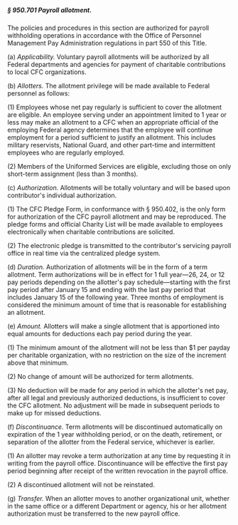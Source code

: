 ##### § 950.701 Payroll allotment. #####

The policies and procedures in this section are authorized for payroll withholding operations in accordance with the Office of Personnel Management Pay Administration regulations in part 550 of this Title.

(a) *Applicability.* Voluntary payroll allotments will be authorized by all Federal departments and agencies for payment of charitable contributions to local CFC organizations.

(b) *Allotters.* The allotment privilege will be made available to Federal personnel as follows:

(1) Employees whose net pay regularly is sufficient to cover the allotment are eligible. An employee serving under an appointment limited to 1 year or less may make an allotment to a CFC when an appropriate official of the employing Federal agency determines that the employee will continue employment for a period sufficient to justify an allotment. This includes military reservists, National Guard, and other part-time and intermittent employees who are regularly employed.

(2) Members of the Uniformed Services are eligible, excluding those on only short-term assignment (less than 3 months).

(c) *Authorization.* Allotments will be totally voluntary and will be based upon contributor's individual authorization.

(1) The CFC Pledge Form, in conformance with § 950.402, is the only form for authorization of the CFC payroll allotment and may be reproduced. The pledge forms and official Charity List will be made available to employees electronically when charitable contributions are solicited.

(2) The electronic pledge is transmitted to the contributor's servicing payroll office in real time via the centralized pledge system.

(d) *Duration.* Authorization of allotments will be in the form of a term allotment. Term authorizations will be in effect for 1 full year—26, 24, or 12 pay periods depending on the allotter's pay schedule—starting with the first pay period after January 15 and ending with the last pay period that includes January 15 of the following year. Three months of employment is considered the minimum amount of time that is reasonable for establishing an allotment.

(e) *Amount.* Allotters will make a single allotment that is apportioned into equal amounts for deductions each pay period during the year.

(1) The minimum amount of the allotment will not be less than $1 per payday per charitable organization, with no restriction on the size of the increment above that minimum.

(2) No change of amount will be authorized for term allotments.

(3) No deduction will be made for any period in which the allotter's net pay, after all legal and previously authorized deductions, is insufficient to cover the CFC allotment. No adjustment will be made in subsequent periods to make up for missed deductions.

(f) *Discontinuance.* Term allotments will be discontinued automatically on expiration of the 1 year withholding period, or on the death, retirement, or separation of the allotter from the Federal service, whichever is earlier.

(1) An allotter may revoke a term authorization at any time by requesting it in writing from the payroll office. Discontinuance will be effective the first pay period beginning after receipt of the written revocation in the payroll office.

(2) A discontinued allotment will not be reinstated.

(g) *Transfer.* When an allotter moves to another organizational unit, whether in the same office or a different Department or agency, his or her allotment authorization must be transferred to the new payroll office.